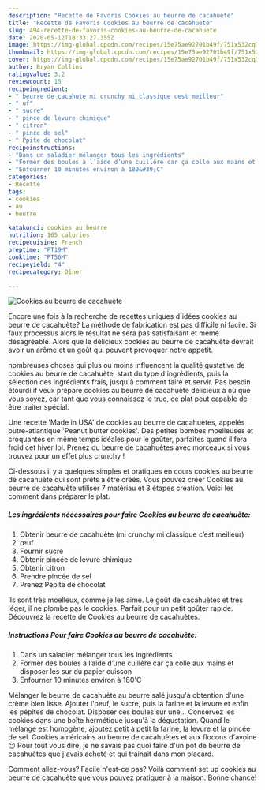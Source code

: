 ```yaml
---
description: "Recette de Favoris Cookies au beurre de cacahuète"
title: "Recette de Favoris Cookies au beurre de cacahuète"
slug: 494-recette-de-favoris-cookies-au-beurre-de-cacahuete
date: 2020-05-12T18:33:27.355Z
image: https://img-global.cpcdn.com/recipes/15e75ae92701b49f/751x532cq70/cookies-au-beurre-de-cacahuete-photo-principale-de-la-recette.jpg
thumbnail: https://img-global.cpcdn.com/recipes/15e75ae92701b49f/751x532cq70/cookies-au-beurre-de-cacahuete-photo-principale-de-la-recette.jpg
cover: https://img-global.cpcdn.com/recipes/15e75ae92701b49f/751x532cq70/cookies-au-beurre-de-cacahuete-photo-principale-de-la-recette.jpg
author: Bryan Collins
ratingvalue: 3.2
reviewcount: 15
recipeingredient:
- " beurre de cacahute mi crunchy mi classique cest meilleur"
- " uf"
- " sucre"
- " pince de levure chimique"
- " citron"
- " pince de sel"
- " Ppite de chocolat"
recipeinstructions:
- "Dans un saladier mélanger tous les ingrédients"
- "Former des boules à l’aide d’une cuillère car ça colle aux mains et disposer les sur du papier cuisson"
- "Enfourner 10 minutes environ à 180&#39;C"
categories:
- Recette
tags:
- cookies
- au
- beurre

katakunci: cookies au beurre 
nutrition: 165 calories
recipecuisine: French
preptime: "PT19M"
cooktime: "PT56M"
recipeyield: "4"
recipecategory: Dîner

---
```



![Cookies au beurre de cacahuète](https://img-global.cpcdn.com/recipes/15e75ae92701b49f/751x532cq70/cookies-au-beurre-de-cacahuete-photo-principale-de-la-recette.jpg)

Encore une fois à la recherche de recettes uniques d'idées cookies au beurre de cacahuète? La méthode de fabrication est pas difficile ni facile. Si faux processus alors le résultat ne sera pas satisfaisant et même désagréable. Alors que le délicieux cookies au beurre de cacahuète devrait avoir un arôme et un goût qui peuvent provoquer notre appétit.

nombreuses choses qui plus ou moins influencent la qualité gustative de cookies au beurre de cacahuète, start du type d'ingrédients, puis la sélection des ingrédients frais, jusqu'à comment faire et servir. Pas besoin étourdi if veux prépare cookies au beurre de cacahuète délicieux à où que vous soyez, car tant que vous connaissez le truc, ce plat peut capable de être traiter spécial.

Une recette &#39;Made in USA&#39; de cookies au beurre de cacahuètes, appelés outre-atlantique &#39;Peanut butter cookies&#39;. Des petites bombes moelleuses et croquantes en même temps idéales pour le goûter, parfaites quand il fera froid cet hiver lol. Prenez du beurre de cacahuètes avec morceaux si vous trouvez pour un effet plus crunchy !


Ci-dessous il y a quelques simples et pratiques en cours cookies au beurre de cacahuète qui sont prêts à être créés. Vous pouvez créer Cookies au beurre de cacahuète utiliser 7 matériau et 3 étapes création. Voici les comment dans préparer le plat.

<!--inarticleads1-->

##### Les ingrédients nécessaires pour faire Cookies au beurre de cacahuète:

1. Obtenir  beurre de cacahuète (mi crunchy mi classique c’est meilleur)
1.   œuf
1. Fournir  sucre
1. Obtenir  pincée de levure chimique
1. Obtenir  citron
1. Prendre  pincée de sel
1. Prenez  Pépite de chocolat


Ils sont très moelleux, comme je les aime. Le goût de cacahuètes et très léger, il ne plombe pas le cookies. Parfait pour un petit goûter rapide. Découvrez la recette de Cookies au beurre de cacahuètes. 

<!--inarticleads2-->

##### Instructions Pour faire Cookies au beurre de cacahuète:

1. Dans un saladier mélanger tous les ingrédients
1. Former des boules à l’aide d’une cuillère car ça colle aux mains et disposer les sur du papier cuisson
1. Enfourner 10 minutes environ à 180&#39;C


Mélanger le beurre de cacahuète au beurre salé jusqu&#39;à obtention d&#39;une crème bien lisse. Ajouter l&#39;oeuf, le sucre, puis la farine et la levure et enfin les pépites de chocolat. Disposer ces boules sur une… Conservez les cookies dans une boîte hermétique jusqu&#39;à la dégustation. Quand le mélange est homogène, ajoutez petit à petit la farine, la levure et la pincée de sel. Cookies américains au beurre de cacahuètes et aux flocons d&#39;avoine 😉 Pour tout vous dire, je ne savais pas quoi faire d&#39;un pot de beurre de cacahuètes que j&#39;avais acheté et qui trainait dans mon placard. 


Comment allez-vous? Facile n'est-ce pas? Voilà comment set up cookies au beurre de cacahuète que vous pouvez pratiquer à la maison. Bonne chance!
